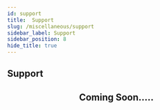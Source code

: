 ```yaml
---
id: support
title:  Support
slug: /miscellaneous/support
sidebar_label: Support
sidebar_position: 8
hide_title: true
---
```

<h2> Support </h2>

<div align="center">
<h2>
Coming Soon.....
</h2>
</div>